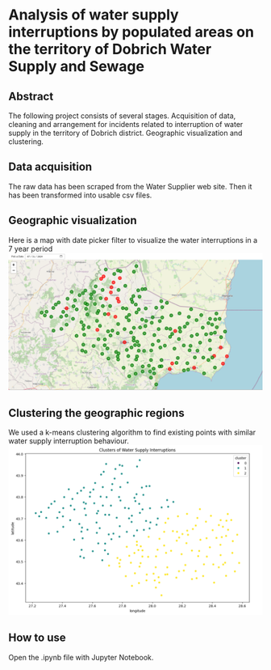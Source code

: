 # Analysis of water supply interruptions by populated areas on the territory of Dobrich Water Supply and Sewage

## Abstract
The following project consists of several stages. Acquisition of data, cleaning and arrangement for incidents related to interruption of water supply in the territory of Dobrich district. Geographic visualization and clustering.

## Data acquisition
The raw data has been scraped from the Water Supplier web site. Then it has been transformed into usable csv files.

## Geographic visualization

Here is a map with date picker filter to visualize the water interruptions in a 7 year period
![Map of water supply interruptions by day for 7 year period](images/dobrich_water_interruptions.png)

## Clustering the geographic regions
We used a k-means clustering algorithm to find existing points with similar water supply interruption behaviour.
![Clusters of Water Supply Interrruptions](images/dobrich_water_interruptions_clusters.png)

## How to use
Open the .ipynb file with Jupyter Notebook. 